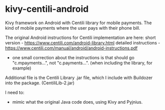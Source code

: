 kivy-centili-android
====================

Kivy framework on Android with Centili library for mobile payments.
The kind of mobile payments where the user pays with their phone bill.

The original Android instructions for Centili implementation are here: 
short version - https://www.centili.com/android-library.html
detailed instructions - https://www.centili.com/manual/android/android-instructions.pdf
- one small correction about the instructions is that should go "c.mpayments...", not "c.payments...". (when including the library, for example)

Additional file is the Centili Library .jar file, which I include with Buildozer into the package. (CentiliLib-2.jar)

I need to: 
- mimic what the original Java code does, using Kivy and Pyjnius.
